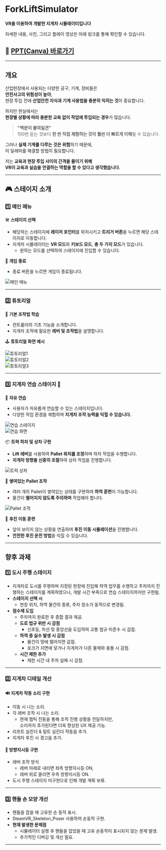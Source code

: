 #  ForkLiftSimulator  
**VR을 이용하여 개발한 지게차 시뮬레이터입니다**  

자세한 내용, 사진, 그리고 플레이 영상은 아래 링크를 통해 확인할 수 있습니다.
## 📌 [PPT(Canva) 바로가기](https://www.canva.com/design/DAGcD0igoWU/2fEN4gZ7ayxXUdXio0dNWw/edit?utm_content=DAGcD0igoWU&utm_campaign=designshare&utm_medium=link2&utm_source=sharebutton)  

---

##  개요  
산업현장에서 사용되는 다양한 공구, 기계, 장비들은  
 **안전사고의 위험성이 높아**,  
현장 투입 전에 **산업안전 지식과 기계 사용법을 충분히 익히는 것**이 중요합니다.  

하지만 현실에서는  
 **현장별 상황에 따라 충분한 교육 없이 작업에 투입되는 경우**가 많습니다.  

> **"백문이 불여일견"**  
>  100번 듣는 것보다 **한 번 직접 체험하는 것이 훨씬 더 빠르게 이해**될 수 있습니다.  

그러나 **실제 기계를 다루는 것은 위험**하기 때문에,  
이 딜레마를 해결할 방법이 필요합니다.  

저는 **교육과 현장 투입 사이의 간격을 줄이기 위해**  
 **VR이 교육과 실습을 연결하는 역할을 할 수 있다고 생각했습니다.**  

---

## 🎮 스테이지 소개  

### 1️⃣ 메인 메뉴  
🛠️ **스테이지 선택**  
- 해당하는 스테이지에 **레이저 포인터**를 위치시키고 **트리거 버튼**을 누르면 해당 스테이지로 이동합니다.  
- 지게차 시뮬레이터는 **VR 모드**와 **키보드 모드**, **총 두 가지 모드**가 있습니다.  
  - 원하는 모드를 선택하여 스테이지에 진입할 수 있습니다.  

🛑 **게임 종료**  
- 종료 버튼을 누르면 게임이 종료됩니다.  

![메인 메뉴](https://github.com/user-attachments/assets/12a15449-4788-4e65-8189-c874438fef76)  

---

### 2️⃣ 튜토리얼  
📖 **기본 조작법 학습**  
- 컨트롤러의 기초 기능을 소개합니다.  
- 지게차 조작에 필요한 **레버 및 조작법**을 설명합니다.  

🕹️ **튜토리얼 화면 예시**  

![튜토리얼1](https://github.com/user-attachments/assets/4415d4c8-78dc-430f-839a-9d052980596d)  
![튜토리얼2](https://github.com/user-attachments/assets/1141c378-df82-46b0-bc7d-872fd0764e35)  
![튜토리얼3](https://github.com/user-attachments/assets/971cc1df-afdb-4712-b4a9-277bab6c72cf)  

---

### 3️⃣ 지게차 연습 스테이지 🚧  
🔧 **자유 연습**  
- 사용자가 자유롭게 연습할 수 있는 스테이지입니다.  
- 다양한 작업 환경을 체험하며 **지게차 조작 능력을 익힐 수 있습니다.**  

![연습 스테이지](https://github.com/user-attachments/assets/5b1b79ec-9a1e-45da-be54-06e09ec92716)  
![연습 화면](https://github.com/user-attachments/assets/52fbc11b-2c9a-444b-baa7-e49d6a468af4)  

📦 **트럭 하차 및 상차 구현**  
- **Lift 레버**를 사용하여 **Pallet 위치를 조정**하며 하차 작업을 수행합니다.  
- **지게차 방향을 신중히 조절**하여 상차 작업을 진행합니다.  

![트럭 상차](https://github.com/user-attachments/assets/1e8c6c35-1d82-4686-9589-b3021d73ddf0)  

🛑 **쌓여있는 Pallet 조작**  
- 여러 개의 Pallet이 쌓여있는 상태를 구현하여 **하역 훈련**이 가능합니다.  
- 물건이 **떨어지지 않도록 주의하며** 작업해야 합니다.  

![Pallet 조작](https://github.com/user-attachments/assets/3de62b6c-a31c-4a54-a522-a0cb6c7aea14)  

🚜 **후진 이동 훈련**  
- 앞이 보이지 않는 상황을 연출하여 **후진 이동 시뮬레이션**을 진행합니다.  
- **안전한 후진 운전 방법**을 익힐 수 있습니다.  

---

## 향후 과제  

### 1️⃣ 도시 주행 스테이지  
- 지게차로 도시를 주행하며 지정된 현장에 진입해 하역 업무를 수행하고 주차까지 진행하는 스테이지를 계획하였으나, 개발 시간 부족으로 연습 스테이지까지만 구현됨.  
- **스테이지 선택 시**  
  - 현장 위치, 하역 물건의 종류, 주차 장소가 동적으로 변경됨.  
- **점수제 도입**  
  - 주차까지 완료한 후 종합 결과 제공.  
  - **도로 법규 위반 시 감점**  
    - 신호등, 차선 및 중앙선을 도입하여 교통 법규 미준수 시 감점.  
  - **하역 중 실수 발생 시 감점**  
    - 물건이 땅에 떨어지면 감점.  
    - 포크가 지면에 닿거나 지게차가 다른 물체와 충돌 시 감점.  
  - **시간 제한 추가**  
    - 제한 시간 내 주차 실패 시 감점.  

---

### 2️⃣ 지게차 디테일 개선  
#### 🔊 지게차 작동 소리 구현  
- 이동 시 나는 소리.  
- 각 레버 조작 시 나는 소리.  
  - 현재 햅틱 진동을 통해 조작 진행 상황을 전달하지만,  
    소리까지 추가된다면 더욱 향상된 UX 제공 가능.  
- 리프트 실린더 & 틸트 실린더 작동음 추가.  
- 지게차 후진 시 경고음 추가.  

#### 🚥 방향지시등 구현  
- 레버 조작 방식  
  - 레버 아래로 내리면 좌측 방향지시등 ON,  
  - 레버 위로 올리면 우측 방향지시등 ON.  
- 도시 주행 스테이지 미구현으로 인해 개발 계획 보류.  

---

### 3️⃣ 핸들 손 모양 개선  
- 핸들을 잡을 때 고유한 손 동작 표시.  
- SteamVR_Skeleton_Poser 사용하여 손동작 구현.  
- **현재 발생한 문제점**  
  - 시뮬레이터 실행 후 핸들을 잡았을 때 고유 손동작이 표시되지 않는 문제 발생.  
  - 추가적인 디버깅 및 개선 필요.  

---
